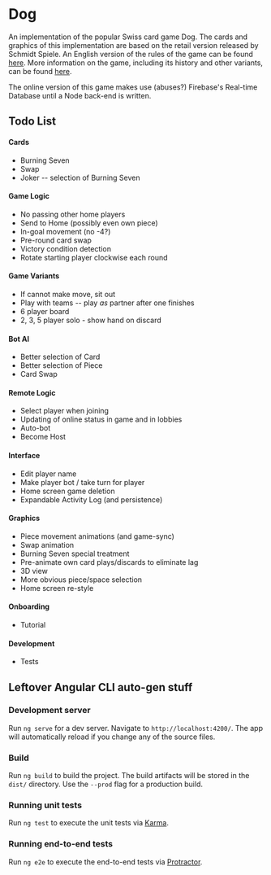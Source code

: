 # Dog

An implementation of the popular Swiss card game Dog. The cards and graphics of this implementation are based on the retail version released by Schmidt Spiele. An English version of the rules of the game can be found [here](http://www.dogspiel.info/images/pdfs/regeln/rules.pdf). More information on the game, including its history and other variants, can be found [here](http://www.dogspiel.info/index.php).

The online version of this game makes use (abuses?) Firebase's Real-time Database until a Node back-end is written.

## Todo List

#### Cards
* Burning Seven
* Swap
* Joker -- selection of Burning Seven

#### Game Logic
* No passing other home players
* Send to Home (possibly even own piece)
* In-goal movement (no -4?)
* Pre-round card swap
* Victory condition detection
* Rotate starting player clockwise each round

#### Game Variants
* If cannot make move, sit out
* Play with teams -- play _as_ partner after one finishes
* 6 player board
* 2, 3, 5 player solo - show hand on discard

#### Bot AI
* Better selection of Card
* Better selection of Piece
* Card Swap

#### Remote Logic
* Select player when joining
* Updating of online status in game and in lobbies
* Auto-bot
* Become Host

#### Interface
* Edit player name
* Make player bot / take turn for player
* Home screen game deletion
* Expandable Activity Log (and persistence)

#### Graphics
* Piece movement animations (and game-sync)
* Swap animation
* Burning Seven special treatment
* Pre-animate own card plays/discards to eliminate lag
* 3D view
* More obvious piece/space selection
* Home screen re-style

#### Onboarding
* Tutorial

#### Development
* Tests

## Leftover Angular CLI auto-gen stuff

### Development server

Run `ng serve` for a dev server. Navigate to `http://localhost:4200/`. The app will automatically reload if you change any of the source files.


### Build

Run `ng build` to build the project. The build artifacts will be stored in the `dist/` directory. Use the `--prod` flag for a production build.

### Running unit tests

Run `ng test` to execute the unit tests via [Karma](https://karma-runner.github.io).

### Running end-to-end tests

Run `ng e2e` to execute the end-to-end tests via [Protractor](http://www.protractortest.org/).
